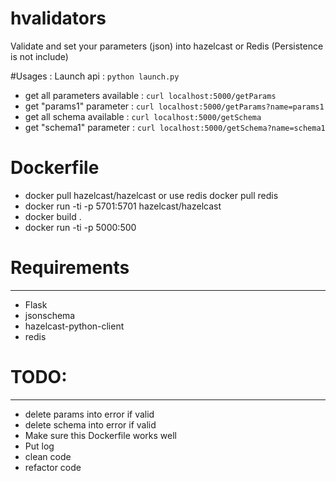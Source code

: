 # hvalidators
Validate and set your parameters (json) into hazelcast or Redis (Persistence is not include)

#Usages :
Launch api :
``
python launch.py
``
- get all parameters available : 
``
curl localhost:5000/getParams
``
- get "params1" parameter :
``
curl localhost:5000/getParams?name=params1
``
- get all schema available : 
``
curl localhost:5000/getSchema
``
- get "schema1" parameter :
``
curl localhost:5000/getSchema?name=schema1
``

# Dockerfile
- docker pull hazelcast/hazelcast or use redis docker pull redis
- docker run -ti -p 5701:5701 hazelcast/hazelcast
- docker build .
- docker run -ti -p 5000:500 

# Requirements
-------------
- Flask
- jsonschema
- hazelcast-python-client
- redis

# TODO:
--------
- delete params into error if valid
- delete schema into error if valid
- Make sure this Dockerfile works well
- Put log
- clean code
- refactor code